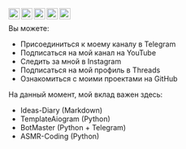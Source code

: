 [<img align="left" alt="zhandos256 | Telegram" width="22px" src="https://cdn.simpleicons.org/telegram/black/white" />](https://t.me/BotMasterKZ)
[<img align="left" alt="zhandos256 | Instagram" width="22px" src="https://cdn.simpleicons.org/instagram/black/white" />](https://instagram.com/zhandos256)
[<img align="left" alt="zhandos256 | TikTok" width="22px" src="https://cdn.simpleicons.org/tiktok/black/white" />](https://tiktok.com/@zhandos256)
[<img align="left" alt="zhandos256 | TikTok" width="22px" src="https://cdn.simpleicons.org/threads/black/white" />](https://tiktok.com/@zhandos256)
[<img align="left" alt="zhandos256 | TikTok" width="22px" src="https://cdn.simpleicons.org/youtube/black/white" />](https://tiktok.com/@zhandos256)
<br/>

Вы можете:

- Присоединиться к моему каналу в Telegram
- Подписаться на мой канал на YouTube
- Следить за мной в Instagram
- Подписаться на мой профиль в Threads
- Ознакомиться с моими проектами на GitHub

На данный момент, мой вклад важен здесь:

- Ideas-Diary (Markdown)
- TemplateAiogram (Python)
- BotMaster (Python + Telegram)
- ASMR-Coding (Python)
